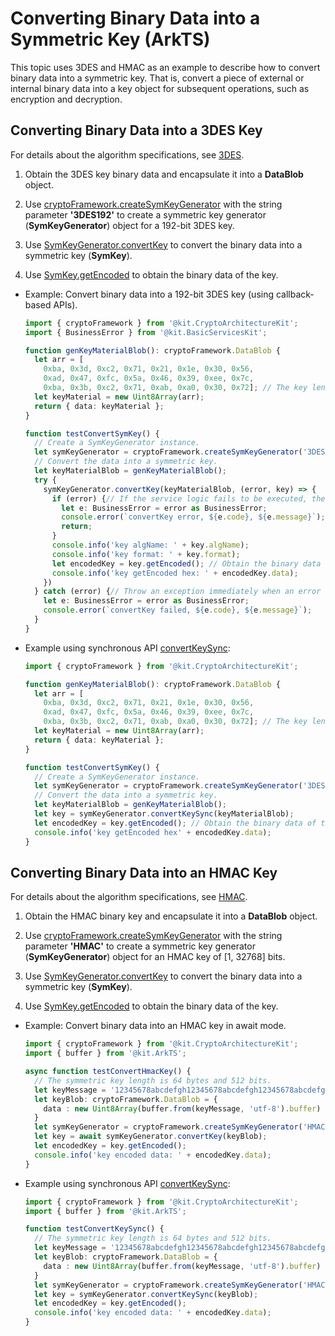 # Converting Binary Data into a Symmetric Key (ArkTS)


This topic uses 3DES and HMAC as an example to describe how to convert binary data into a symmetric key. That is, convert a piece of external or internal binary data into a key object for subsequent operations, such as encryption and decryption.


## Converting Binary Data into a 3DES Key

For details about the algorithm specifications, see [3DES](crypto-sym-key-generation-conversion-spec.md#3des).

1. Obtain the 3DES key binary data and encapsulate it into a **DataBlob** object.

2. Use [cryptoFramework.createSymKeyGenerator](../../reference/apis-crypto-architecture-kit/js-apis-cryptoFramework.md#cryptoframeworkcreatesymkeygenerator) with the string parameter **'3DES192'** to create a symmetric key generator (**SymKeyGenerator**) object for a 192-bit 3DES key.

3. Use [SymKeyGenerator.convertKey](../../reference/apis-crypto-architecture-kit/js-apis-cryptoFramework.md#convertkey-1) to convert the binary data into a symmetric key (**SymKey**).

4. Use [SymKey.getEncoded](../../reference/apis-crypto-architecture-kit/js-apis-cryptoFramework.md#getencoded) to obtain the binary data of the key.

- Example: Convert binary data into a 192-bit 3DES key (using callback-based APIs).

  ```ts
  import { cryptoFramework } from '@kit.CryptoArchitectureKit';
  import { BusinessError } from '@kit.BasicServicesKit';

  function genKeyMaterialBlob(): cryptoFramework.DataBlob {
    let arr = [
      0xba, 0x3d, 0xc2, 0x71, 0x21, 0x1e, 0x30, 0x56,
      0xad, 0x47, 0xfc, 0x5a, 0x46, 0x39, 0xee, 0x7c,
      0xba, 0x3b, 0xc2, 0x71, 0xab, 0xa0, 0x30, 0x72]; // The key length is 192 bits, that is, 24 bytes.
    let keyMaterial = new Uint8Array(arr);
    return { data: keyMaterial };
  }

  function testConvertSymKey() {
    // Create a SymKeyGenerator instance.
    let symKeyGenerator = cryptoFramework.createSymKeyGenerator('3DES192');
    // Convert the data into a symmetric key.
    let keyMaterialBlob = genKeyMaterialBlob();
    try {
      symKeyGenerator.convertKey(keyMaterialBlob, (error, key) => {
        if (error) {// If the service logic fails to be executed, the first parameter of the callback returns error information, that is, throw an exception asynchronously.
          let e: BusinessError = error as BusinessError;
          console.error(`convertKey error, ${e.code}, ${e.message}`);
          return;
        }
        console.info('key algName: ' + key.algName);
        console.info('key format: ' + key.format);
        let encodedKey = key.getEncoded(); // Obtain the binary data of the symmetric key and output the data as a byte array. The length is 24 bytes.
        console.info('key getEncoded hex: ' + encodedKey.data);
      })
    } catch (error) {// Throw an exception immediately when an error is detected during parameter check.
      let e: BusinessError = error as BusinessError;
      console.error(`convertKey failed, ${e.code}, ${e.message}`);
    }
  }
  ```

- Example using synchronous API [convertKeySync](../../reference/apis-crypto-architecture-kit/js-apis-cryptoFramework.md#convertkeysync12):
  ```ts
  import { cryptoFramework } from '@kit.CryptoArchitectureKit';

  function genKeyMaterialBlob(): cryptoFramework.DataBlob {
    let arr = [
      0xba, 0x3d, 0xc2, 0x71, 0x21, 0x1e, 0x30, 0x56,
      0xad, 0x47, 0xfc, 0x5a, 0x46, 0x39, 0xee, 0x7c,
      0xba, 0x3b, 0xc2, 0x71, 0xab, 0xa0, 0x30, 0x72]; // The key length is 192 bits, that is, 24 bytes.
    let keyMaterial = new Uint8Array(arr);
    return { data: keyMaterial };
  }

  function testConvertSymKey() {
    // Create a SymKeyGenerator instance.
    let symKeyGenerator = cryptoFramework.createSymKeyGenerator('3DES192');
    // Convert the data into a symmetric key.
    let keyMaterialBlob = genKeyMaterialBlob();
    let key = symKeyGenerator.convertKeySync(keyMaterialBlob);
    let encodedKey = key.getEncoded(); // Obtain the binary data of the symmetric key and output the data as a byte array. The length is 24 bytes.
    console.info('key getEncoded hex' + encodedKey.data);
  }
  ```

## Converting Binary Data into an HMAC Key

For details about the algorithm specifications, see [HMAC](crypto-sym-key-generation-conversion-spec.md#hmac).

1. Obtain the HMAC binary key and encapsulate it into a **DataBlob** object.

2. Use [cryptoFramework.createSymKeyGenerator](../../reference/apis-crypto-architecture-kit/js-apis-cryptoFramework.md#cryptoframeworkcreatesymkeygenerator) with the string parameter **'HMAC'** to create a symmetric key generator (**SymKeyGenerator**) object for an HMAC key of [1, 32768] bits.

3. Use [SymKeyGenerator.convertKey](../../reference/apis-crypto-architecture-kit/js-apis-cryptoFramework.md#convertkey-1) to convert the binary data into a symmetric key (**SymKey**).

4. Use [SymKey.getEncoded](../../reference/apis-crypto-architecture-kit/js-apis-cryptoFramework.md#getencoded) to obtain the binary data of the key.

- Example: Convert binary data into an HMAC key in await mode.

  ```ts
  import { cryptoFramework } from '@kit.CryptoArchitectureKit';
  import { buffer } from '@kit.ArkTS';

  async function testConvertHmacKey() {
    // The symmetric key length is 64 bytes and 512 bits.
    let keyMessage = '12345678abcdefgh12345678abcdefgh12345678abcdefgh12345678abcdefgh';
    let keyBlob: cryptoFramework.DataBlob = {
      data : new Uint8Array(buffer.from(keyMessage, 'utf-8').buffer)
    }
    let symKeyGenerator = cryptoFramework.createSymKeyGenerator('HMAC');
    let key = await symKeyGenerator.convertKey(keyBlob);
    let encodedKey = key.getEncoded();
    console.info('key encoded data: ' + encodedKey.data);
  }
  ```

- Example using synchronous API [convertKeySync](../../reference/apis-crypto-architecture-kit/js-apis-cryptoFramework.md#convertkeysync12):
  ```ts
  import { cryptoFramework } from '@kit.CryptoArchitectureKit';
  import { buffer } from '@kit.ArkTS';

  function testConvertKeySync() {
    // The symmetric key length is 64 bytes and 512 bits.
    let keyMessage = '12345678abcdefgh12345678abcdefgh12345678abcdefgh12345678abcdefgh';
    let keyBlob: cryptoFramework.DataBlob = {
      data : new Uint8Array(buffer.from(keyMessage, 'utf-8').buffer)
    }
    let symKeyGenerator = cryptoFramework.createSymKeyGenerator('HMAC');
    let key = symKeyGenerator.convertKeySync(keyBlob);
    let encodedKey = key.getEncoded();
    console.info('key encoded data: ' + encodedKey.data);
  }
  ```
